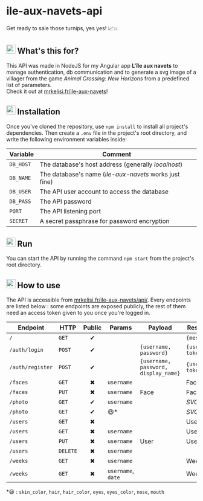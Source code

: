 # ile-aux-navets-api

Get ready to sale those turnips, yes yes! 📈💥

## <img src="https://mrkelisi.fr/ile-aux-navets/assets/apps-icons/turnip.png" width="24"/> What's this for?
This API was made in NodeJS for my Angular app **L'île aux navets** to manage authentication, db communication and to generate a svg image of a villager from the game *Animal Crossing: New Horizons* from a predefined list of parameters.  
Check it out at [mrkelisi.fr/ile-aux-navets](http://mrkelisi.fr/ile-aux-navets/#/)!

## <img src="https://mrkelisi.fr/ile-aux-navets/assets/apps-icons/turnip.png" width="24"/> Installation
Once you've cloned the repository, use `npm install` to install all project's dependencies. Then create a `.env` file in the project's root directory, and write the following environment variables inside: 

Variable   | Comment
---------- | ---------
`DB_HOST`  | The database's host address (generally _localhost_)
`DB_NAME`  | The database's name (_ile-aux-navets_ works just fine)
`DB_USER`  | The API user account to access the database
`DB_PASS`  | The API password
`PORT`     | The API listening port
`SECRET`   | A secret passphrase for password encryption

## <img src="https://mrkelisi.fr/ile-aux-navets/assets/apps-icons/turnip.png" width="24"/> Run
You can start the API by running the command `npm start` from the project's root directory.

## <img src="https://mrkelisi.fr/ile-aux-navets/assets/apps-icons/turnip.png" width="24"/> How to use
The API is accessible from [mrkelisi.fr/ile-aux-navets/api/](http://mrkelisi.fr/ile-aux-navets/api/). Every endpoints are listed below : some endpoints are exposed publicly, the rest of them need an access token given to you once you're logged in.

Endpoint         | HTTP     | Public | Params             | Payload                              | Response
---------------- | -------- | :----: | ------------------ | ------------------------------------ | -------------------
`/`              | `GET`    | ✔     |                    |                                      | `{message}`
`/auth/login`    | `POST`   | ✔     |                    | `{username, password}`               | `{username, token}`
`/auth/register` | `POST`   | ✔     |                    | `{username, password, display_name}` | `{username, token}`
`/faces`         | `GET`    | ✖     | `username`         |                                      | Face
`/faces`         | `PUT`    | ✖     | `username`         | Face                                 | Face
`/photo`         | `GET`    | ✔     | `username`         |                                      | *SVG file*
`/photo`         | `GET`    | ✔     | 😆*                |                                      | *SVG file*
`/users`         | `GET`    | ✖     |                    |                                      | User[]
`/users`         | `GET`    | ✖     | `username`         |                                      | User
`/users`         | `PUT`    | ✖     | `username`         | User                                 | User
`/users`         | `DELETE` | ✖     | `username`         |                                      | 
`/weeks`         | `GET`    | ✖     | `username`         |                                      | Week[]
`/weeks`         | `GET`    | ✖     | `username`, `date` |                                      | Week

*😆 : `skin_color`, `hair`, `hair_color`, `eyes`, `eyes_color`, `nose`, `mouth`
